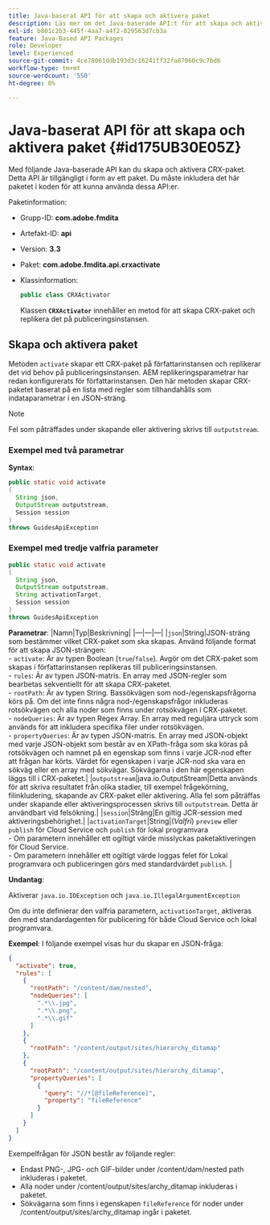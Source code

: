 ```yaml
---
title: Java-baserat API för att skapa och aktivera paket
description: Läs mer om det Java-baserade API:t för att skapa och aktivera paket
exl-id: b801c2b3-445f-4aa7-a4f2-029563d7cb3a
feature: Java-Based API Packages
role: Developer
level: Experienced
source-git-commit: 4ce78061ddb193d3c16241ff32fa87060c9c7bd6
workflow-type: tm+mt
source-wordcount: '550'
ht-degree: 0%

---
```


# Java-baserat API för att skapa och aktivera paket {#id175UB30E05Z}

Med följande Java-baserade API kan du skapa och aktivera CRX-paket. Detta API är tillgängligt i form av ett paket. Du måste inkludera det här paketet i koden för att kunna använda dessa API:er.

Paketinformation:

- Grupp-ID: **com.adobe.fmdita**

- Artefakt-ID: **api**

- Version: **3.3**

- Paket: **com.adobe.fmdita.api.crxactivate**

- Klassinformation:

  ```JAVA
  public class CRXActivator
  ```

  Klassen **`CRXActivator`** innehåller en metod för att skapa CRX-paket och replikera det på publiceringsinstansen.


## Skapa och aktivera paket

Metoden `activate` skapar ett CRX-paket på författarinstansen och replikerar det vid behov på publiceringsinstansen. AEM replikeringsparametrar har redan konfigurerats för författarinstansen. Den här metoden skapar CRX-paketet baserat på en lista med regler som tillhandahålls som indataparametrar i en JSON-sträng.
>[!NOTE]
>
> Fel som påträffades under skapande eller aktivering skrivs till `outputstream`.

### Exempel med två parametrar

**Syntax**:


```JAVA
public static void activate
(
  String json, 
  OutputStream outputstream, 
  Session session
) 
throws GuidesApiException
```

### Exempel med tredje valfria parameter

```JAVA
public static void activate
(
  String json, 
  OutputStream outputstream,
  String activationTarget, 
  Session session
) 
throws GuidesApiException
```

**Parametrar**:
|Namn|Typ|Beskrivning|
|—|—|—|
|`json`|String|JSON-sträng som bestämmer vilket CRX-paket som ska skapas. Använd följande format för att skapa JSON-strängen: <br>- `activate`: Är av typen Boolean \(`true`/`false`\). Avgör om det CRX-paket som skapas i författarinstansen replikeras till publiceringsinstansen. <br> - `rules`: Är av typen JSON-matris. En array med JSON-regler som bearbetas sekventiellt för att skapa CRX-paketet. <br> - `rootPath`: Är av typen String. Bassökvägen som nod-/egenskapsfrågorna körs på. Om det inte finns några nod-/egenskapsfrågor inkluderas rotsökvägen och alla noder som finns under rotsökvägen i CRX-paketet. <br> - `nodeQueries`: Är av typen Regex Array. En array med reguljära uttryck som används för att inkludera specifika filer under rotsökvägen. <br> - `propertyQueries`: Är av typen JSON-matris. En array med JSON-objekt med varje JSON-objekt som består av en XPath-fråga som ska köras på rotsökvägen och namnet på en egenskap som finns i varje JCR-nod efter att frågan har körts. Värdet för egenskapen i varje JCR-nod ska vara en sökväg eller en array med sökvägar. Sökvägarna i den här egenskapen läggs till i CRX-paketet.|
|`outputstream`|java.io.OutputStream|Detta används för att skriva resultatet från olika stadier, till exempel frågekörning, filinkludering, skapande av CRX-paket eller aktivering. Alla fel som påträffas under skapande eller aktiveringsprocessen skrivs till `outputstream`. Detta är användbart vid felsökning.|
|`session`|Sträng|En giltig JCR-session med aktiveringsbehörighet.|
|`activationTarget`|String|(*Valfri*) `preview` eller `publish` för Cloud Service och `publish` för lokal programvara <br> - Om parametern innehåller ett ogiltigt värde misslyckas paketaktiveringen för Cloud Service. <br> - Om parametern innehåller ett ogiltigt värde loggas felet för Lokal programvara och publiceringen görs med standardvärdet `publish`. |

**Undantag**:

Aktiverar `java.io.IOException` och `java.io.IllegalArgumentException`


Om du inte definierar den valfria parametern, `activationTarget`, aktiveras den med standardagenten för publicering för både Cloud Service och lokal programvara.


**Exempel**:
I följande exempel visas hur du skapar en JSON-fråga:

```JSON
{
  "activate": true,
  "rules": [
    {
      "rootPath": "/content/dam/nested",
      "nodeQueries": [
        ".*\\.jpg",
        ".*\\.png",
        ".*\\.gif"        
      ]
    },
    {
      "rootPath": "/content/output/sites/hierarchy_ditamap"
    },
    {
      "rootPath": "/content/output/sites/hierarchy_ditamap",
      "propertyQueries": [
        {
          "query": "//*[@fileReference]",
          "property": "fileReference"
        }
      ]
    }
  ]
}
```

Exempelfrågan för JSON består av följande regler:

- Endast PNG-, JPG- och GIF-bilder under /content/dam/nested path inkluderas i paketet.
- Alla noder under /content/output/sites/archy\_ditamap inkluderas i paketet.
- Sökvägarna som finns i egenskapen `fileReference` för noder under /content/output/sites/archy\_ditamap ingår i paketet.
